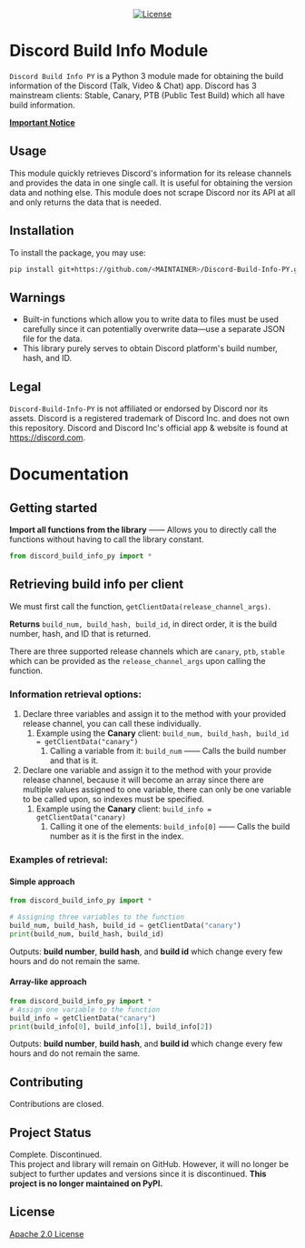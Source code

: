 <div align="center">
  <p>
    <a href="LICENSE.md"><img src="https://img.shields.io/github/license/KiyonoKara/discord-build-info-py?color=007ace" alt="License" /></a>
  </p>
</div>

# Discord Build Info Module

`Discord Build Info PY` is a Python 3 module made for obtaining the build information of the Discord (Talk, Video & Chat) app.
Discord has 3 mainstream clients: Stable, Canary, PTB (Public Test Build) which all have build information. 
  

[**Important Notice**](#project-status)
  

## Usage
This module quickly retrieves Discord's information for its release channels and provides the data in one single call. It is useful for obtaining the version data and nothing else. This module does not scrape Discord nor its API at all and only returns the data that is needed.

## Installation

To install the package, you may use:  
```bash
pip install git+https://github.com/<MAINTAINER>/Discord-Build-Info-PY.git#egg=discord-build-info-py
```

## Warnings
- Built-in functions which allow you to write data to files must be used carefully since it can potentially overwrite data—use a separate JSON file for the data.
- This library purely serves to obtain Discord platform's build number, hash, and ID. 

## Legal
`Discord-Build-Info-PY` is not affiliated or endorsed by Discord nor its assets.
Discord is a registered trademark of Discord Inc. and does not own this repository. Discord and Discord Inc's official app & website is found at https://discord.com.

# Documentation

## Getting started
**Import all functions from the library** —— Allows you to directly call the functions without having to call the library constant.
```python
from discord_build_info_py import *
```

## Retrieving build info per client
We must first call the function, `getClientData(release_channel_args)`. 

**Returns** `build_num, build_hash, build_id`, in direct order, it is the build number, hash, and ID that is returned.

There are three supported release channels which are `canary`, `ptb`, `stable` which can be provided as the `release_channel_args` upon calling the function.

### Information retrieval options: 
1. Declare three variables and assign it to the method with your provided release channel, you can call these individually. 
   1. Example using the **Canary** client: `build_num, build_hash, build_id = getClientData("canary")` 
      1. Calling a variable from it: `build_num` —— Calls the build number and that is it.
2. Declare one variable and assign it to the method with your provide release channel, because it will become an array since there are multiple values assigned to one variable, there can only be one variable to be called upon, so indexes must be specified. 
   1. Example using the **Canary** client: `build_info = getClientData("canary)`
      1. Calling it one of the elements: `build_info[0]` —— Calls the build number as it is the first in the index.
 

### Examples of retrieval:

#### Simple approach
```python
from discord_build_info_py import *

# Assigning three variables to the function 
build_num, build_hash, build_id = getClientData("canary")
print(build_num, build_hash, build_id) 
```
Outputs: **build number**, **build hash**, and **build id** which change every few hours and do not remain the same.  


#### Array-like approach
```python
from discord_build_info_py import *
# Assign one variable to the function
build_info = getClientData("canary")
print(build_info[0], build_info[1], build_info[2])
```
Outputs: **build number**, **build hash**, and **build id** which change every few hours and do not remain the same. 

## Contributing
Contributions are closed.  

## Project Status
Complete. Discontinued.  
This project and library will remain on GitHub. However, it will no longer be subject to further updates and versions since it is discontinued. __This project is no longer maintained on PyPI.__

## License
[Apache 2.0 License](LICENSE.md)

